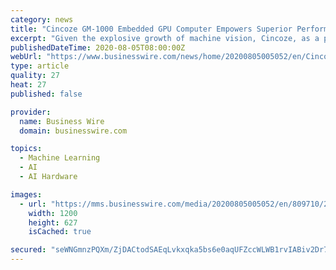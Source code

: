 ```yaml
---
category: news
title: "Cincoze GM-1000 Embedded GPU Computer Empowers Superior Performance for Machine Vision Applications"
excerpt: "Given the explosive growth of machine vision, Cincoze, as a professional manufacturer of embedded systems, has expanded its embedded GPU computing pro"
publishedDateTime: 2020-08-05T08:00:00Z
webUrl: "https://www.businesswire.com/news/home/20200805005052/en/Cincoze-GM-1000-Embedded-GPU-Computer-Empowers-Superior"
type: article
quality: 27
heat: 27
published: false

provider:
  name: Business Wire
  domain: businesswire.com

topics:
  - Machine Learning
  - AI
  - AI Hardware

images:
  - url: "https://mms.businesswire.com/media/20200805005052/en/809710/23/05.jpg"
    width: 1200
    height: 627
    isCached: true

secured: "seWNGmnzPQXm/ZjDACtodSAEqLvkxqka5bs6e0aqUFZccWLWB1rvIABiv2Dr7t5xHJBFbLmeZlJEt9et64TnhrR6IaW8b5sobaaNh5stsgyMTMBpYDiYiD//VLAa7s0jQTmEzhjgDJH9oI5IPEMkUNnRPfJxC9T5DRlda+g4f2TcGYElpeVhpSpDrYZQxG3NKEgOxYE9Y1wBEFnxkgiKXaw4NhozpDq5tDizwBXkpEdadTylQ+jewdZb1w9L4PXgtq8TUUVR/DXaP41Vc9VHfHTsB6zESduRsLcHeu8vgU1s7vfD1rOUFcCh7Yx1GK5UAYCvR5GCeQX+0nGuMXoREw==;+6kQU9wHwGYBffPL7Vqthg=="
---
```


